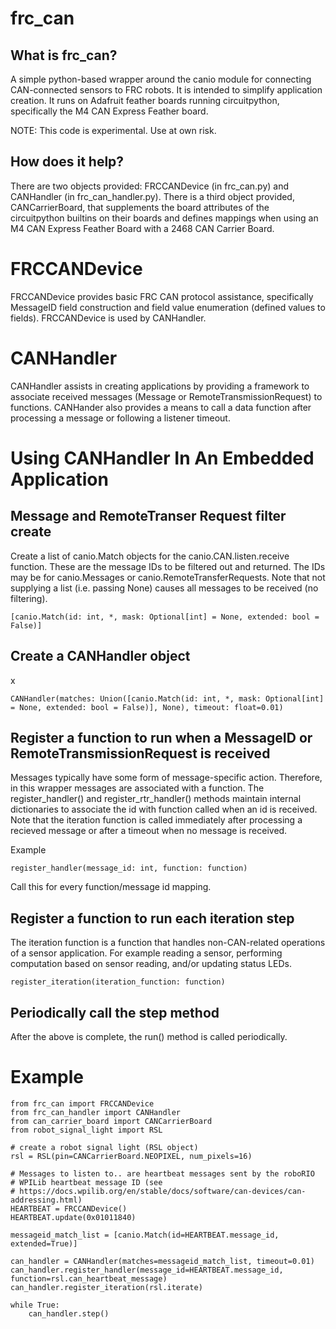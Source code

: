 # frc_can

## What is frc_can?

A simple python-based wrapper around the canio module for connecting CAN-connected
sensors to FRC robots. It is intended to simplify application creation. It runs on
Adafruit feather boards running circuitpython, specifically the M4 CAN Express
Feather board.

NOTE: This code is experimental. Use at own risk.

## How does it help?

There are two objects provided: FRCCANDevice (in frc_can.py) and CANHandler (in frc_can_handler.py). There is a third object provided, CANCarrierBoard, that
supplements the board attributes of the circuitpython builtins on their boards
and defines mappings when using an M4 CAN Express Feather Board with a 2468 CAN
Carrier Board.

# FRCCANDevice
FRCCANDevice provides basic FRC CAN protocol assistance, specifically MessageID
field construction and field value enumeration (defined values to fields).
FRCCANDevice is used by CANHandler.

# CANHandler
CANHandler assists in creating applications by providing a framework to associate
received messages (Message or RemoteTransmissionRequest) to functions. CANHander
also provides a means to call a data function after processing a message or
following a listener timeout.

# Using CANHandler In An Embedded Application

## Message and RemoteTranser Request filter create
Create a list of canio.Match objects for the canio.CAN.listen.receive function.
These are the message IDs to be filtered out and returned. The IDs may be
for canio.Messages or canio.RemoteTransferRequests. Note that not supplying a list (i.e. passing None) causes all messages to be received (no filtering).

`[canio.Match(id: int, *, mask: Optional[int] = None, extended: bool = False)]`

## Create a CANHandler object
x

`CANHandler(matches: Union([canio.Match(id: int, *, mask: Optional[int] = None, extended: bool = False)], None), timeout: float=0.01)`


## Register a function to run when a MessageID or RemoteTransmissionRequest is received

Messages typically have some form of message-specific action. Therefore, in this wrapper
messages are associated with a function. The register_handler() and register_rtr_handler()
methods maintain internal dictionaries to associate the id with function called when an id
is received. Note that the iteration function is called immediately after processing a
recieved message or after a timeout when no message is received.

Example

`register_handler(message_id: int, function: function)`

Call this for every function/message id mapping.

## Register a function to run each iteration step
The iteration function is a function that handles non-CAN-related operations of a
sensor application. For example reading a sensor, performing computation based
on sensor reading, and/or updating status LEDs.

`register_iteration(iteration_function: function)`


## Periodically call the step method

After the above is complete, the run() method is called periodically.


# Example

```
from frc_can import FRCCANDevice
from frc_can_handler import CANHandler
from can_carrier_board import CANCarrierBoard
from robot_signal_light import RSL

# create a robot signal light (RSL object)
rsl = RSL(pin=CANCarrierBoard.NEOPIXEL, num_pixels=16)

# Messages to listen to.. are heartbeat messages sent by the roboRIO
# WPILib heartbeat message ID (see
# https://docs.wpilib.org/en/stable/docs/software/can-devices/can-addressing.html)
HEARTBEAT = FRCCANDevice()
HEARTBEAT.update(0x01011840)

messageid_match_list = [canio.Match(id=HEARTBEAT.message_id, extended=True)]

can_handler = CANHandler(matches=messageid_match_list, timeout=0.01)
can_handler.register_handler(message_id=HEARTBEAT.message_id, function=rsl.can_heartbeat_message)
can_handler.register_iteration(rsl.iterate)

while True:
    can_handler.step()
```
